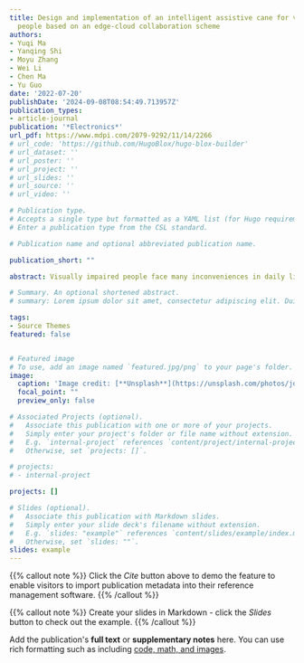 ```yaml
---
title: Design and implementation of an intelligent assistive cane for visually impaired
  people based on an edge-cloud collaboration scheme
authors:
- Yuqi Ma
- Yanqing Shi
- Moyu Zhang
- Wei Li
- Chen Ma
- Yu Guo
date: '2022-07-20'
publishDate: '2024-09-08T08:54:49.713957Z'
publication_types:
- article-journal
publication: '*Electronics*'
url_pdf: https://www.mdpi.com/2079-9292/11/14/2266
# url_code: 'https://github.com/HugoBlox/hugo-blox-builder'
# url_dataset: ''
# url_poster: ''
# url_project: ''
# url_slides: ''
# url_source: ''
# url_video: ''

# Publication type.
# Accepts a single type but formatted as a YAML list (for Hugo requirements).
# Enter a publication type from the CSL standard.

# Publication name and optional abbreviated publication name.

publication_short: ""

abstract: Visually impaired people face many inconveniences in daily life, and there are problems such as high prices and single functions in the market of assistance tools for visually impaired people. In this work, we designed and implemented a low-cost intelligent assistance cane, particularly for visually impaired individuals, based on computer vision, sensors, and an edge-cloud collaboration scheme. Obstacle detection, fall detection, and traffic light detection functions have been designed and integrated for the convenience of moving for visually impaired people. We have also designed an image captioning function and object detection function with high-speed processing capability based on an edge-cloud collaboration scheme to improve the user experience. Experiments show that the performance metrics have an aerial obstacle detection accuracy of 92.5%, fall detection accuracy of 90%, and average image retrieval period of 1.124 s. It proves the characteristics of low power consumption, strong real-time performance, adaptability to multiple scenarios, and convenience, which can ensure the safety of visually impaired people when moving and can help them better perceive and understand the surrounding environment.

# Summary. An optional shortened abstract.
# summary: Lorem ipsum dolor sit amet, consectetur adipiscing elit. Duis posuere tellus ac convallis placerat. Proin tincidunt magna sed ex sollicitudin condimentum.

tags:
- Source Themes
featured: false


# Featured image
# To use, add an image named `featured.jpg/png` to your page's folder. 
image:
  caption: 'Image credit: [**Unsplash**](https://unsplash.com/photos/jdD8gXaTZsc)'
  focal_point: ""
  preview_only: false

# Associated Projects (optional).
#   Associate this publication with one or more of your projects.
#   Simply enter your project's folder or file name without extension.
#   E.g. `internal-project` references `content/project/internal-project/index.md`.
#   Otherwise, set `projects: []`.

# projects:
# - internal-project

projects: []

# Slides (optional).
#   Associate this publication with Markdown slides.
#   Simply enter your slide deck's filename without extension.
#   E.g. `slides: "example"` references `content/slides/example/index.md`.
#   Otherwise, set `slides: ""`.
slides: example
---
```

<!-- This work is driven by the results in my [previous paper](/publication/conference-paper/) on LLMs. -->
{{% callout note %}}
Click the *Cite* button above to demo the feature to enable visitors to import publication metadata into their reference management software.
{{% /callout %}}

{{% callout note %}}
Create your slides in Markdown - click the *Slides* button to check out the example.
{{% /callout %}}

Add the publication's **full text** or **supplementary notes** here. You can use rich formatting such as including [code, math, and images](https://docs.hugoblox.com/content/writing-markdown-latex/). 

